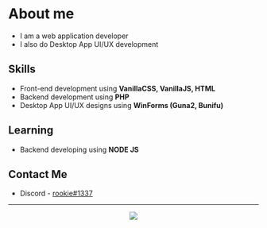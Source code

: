 # About me
- I am a web application developer
- I also do Desktop App UI/UX development

## Skills
- Front-end development using **VanillaCSS, VanillaJS, HTML**
- Backend development using **PHP**
- Desktop App UI/UX designs using **WinForms (Guna2,  Bunifu)**

## Learning
- Backend developing using **NODE JS**

## Contact Me
- Discord - [rookie#1337](https://www.discoid.cc/1032725033044426783)
---

<p align='center'>
  <img align="center" src="https://github-readme-stats.vercel.app/api/top-langs/?username=rookiethgd&layout=compact&theme=radical" />
</p>
